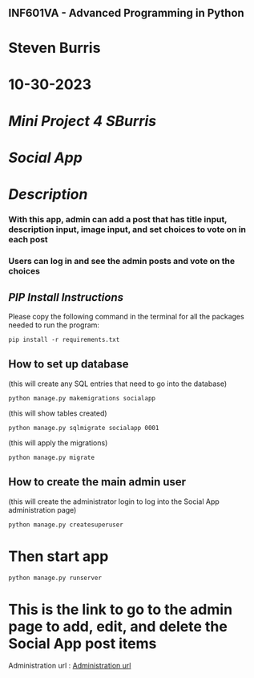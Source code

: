 ## INF601VA - Advanced Programming in Python
# Steven Burris
# 10-30-2023
# *Mini Project 4 SBurris*
# *Social App*

# *Description*
### With this app, admin can add a post that has title input, description input, image input, and set choices to vote on in each post
### Users can log in and see the admin posts and vote on the choices
## *PIP Install Instructions*
Please copy the following command in the terminal for all the packages needed to run the program:
```
pip install -r requirements.txt
```

## How to set up database
(this will create any SQL entries that need to go into the database)
```
python manage.py makemigrations socialapp
```
(this will show tables created)
```
python manage.py sqlmigrate socialapp 0001
```
(this will apply the migrations)
```
python manage.py migrate
```

## How to create the main admin user
(this will create the administrator login to log into the Social App administration page)
```
python manage.py createsuperuser 
```


# Then start app
```
python manage.py runserver
``` 

# This is the link to go to the admin page to add, edit, and delete the Social App post items
Administration url : [Administration url](http://127.0.0.1:8000/admin)
